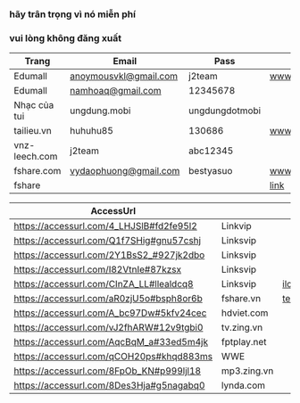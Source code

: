 ### hãy trân trọng vì nó miễn phí
### vui lòng không đăng xuất

Trang         | Email                 | Pass            | nguồn |
--------------|-----------------------|-----------------|-------|
Edumall       | anoymousvkl@gmail.com | j2team          | www.fb.com/429143117417814
Edumall       | namhoaq@gmail.com     | 12345678        |
Nhạc của tui  | ungdung.mobi          | ungdungdotmobi  |
tailieu.vn    | huhuhu85              | 130686          | www.fb.com/454106888254770
vnz-leech.com | j2team				  | abc12345
fshare.com	  |	vydaophuong@gmail.com |	bestyasuo		| www.fb.com/477284892603636
fshare        |                       |                 | [link](https://docs.google.com/document/d/15M00KhjFQfQvIpG5UFtOSm5RxOK28ce9LosOpHiH0Yw/edit)

|AccessUrl|   | Tài khoản | Nguồn |
|---------|---|---|---|
https://accessurl.com/4_LHJSlB#fd2fe95l2 | Linkvip           | |
https://accessurl.com/Q1f7SHig#gnu57cshj | Linksvip          |
https://accessurl.com/2Y1BsS2_#927jk2dbo | Linksvip          |
https://accessurl.com/I82VtnIe#87kzsx    | Linksvip          | 
https://accessurl.com/CInZA_LL#llealdcq8 | Linksvip          | iloveyou_0071412@yahoo.com | [nguồn](https://fb.com/461036374228488)
https://accessurl.com/aR0zjU5o#bsph8or6b | fshare.vn         | tewisken@gmail.com         | [nguồn](https://fb.com/479077769091015)
https://accessurl.com/A_bc97Dw#5kfv24cec | hdviet.com        | | [nguồn](https://fb.com/473832032948922)
https://accessurl.com/vJ2fhARW#12v9tgbi0 | tv.zing.vn        | | [nguồn](https://fb.com/471268223205303)
https://accessurl.com/AqcBqM_a#33ed5m4jk | fptplay.net       | | [nguồn](https://fb.com/471269626538496)
https://accessurl.com/qCOH20ps#khqd883ms | WWE               |
https://accessurl.com/8FpOb_KN#p999ljl18 | mp3.zing.vn       | | [nguồn](https://fb.com/471663566499102)
https://accessurl.com/8Des3Hja#g5nagabq0 | lynda.com		     | | [nguồn](https://fb.com/478643662467759)
